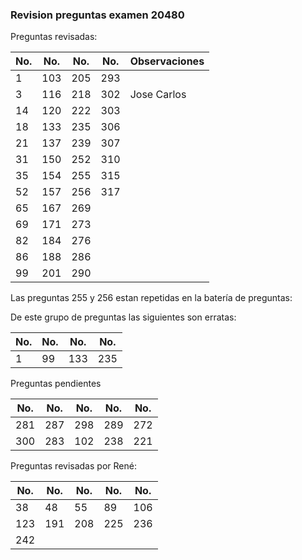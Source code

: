 ### Revision preguntas examen 20480

Preguntas revisadas:



| No.  | No.  | No.  | No.  | Observaciones |
| ---- | ---- | ---- | ---- | ------------- |
| 1    | 103  | 205  | 293  |               |
| 3    | 116  | 218  | 302  | Jose Carlos   |
| 14   | 120  | 222  | 303  |               |
| 18   | 133  | 235  | 306  |               |
| 21   | 137  | 239  | 307  |               |
| 31   | 150  | 252  | 310  |               |
| 35   | 154  | 255  | 315  |               |
| 52   | 157  | 256  | 317  |               |
| 65   | 167  | 269  |      |               |
| 69   | 171  | 273  |      |               |
| 82   | 184  | 276  |      |               |
| 86   | 188  | 286  |      |               |
| 99   | 201  | 290  |      |               |

Las preguntas 255 y 256 estan repetidas en la batería de preguntas:

De este grupo de preguntas las siguientes son erratas:

| No.  | No.  | No.  | No.  |
| ---- | ---- | ---- | ---- |
| 1    | 99   | 133  | 235  |



Preguntas  pendientes

| No.  | No.  | No.  | No.  | No.  |
| ---- | ---- | ---- | ---- | ---- |
| 281  | 287  | 298  | 289  | 272  |
| 300  | 283  | 102  | 238  | 221  |

Preguntas revisadas por René:

| No.  | No.  | No.  | No.  | No.  |
| ---- | ---- | ---- | ---- | ---- |
| 38  | 48  | 55  | 89  | 106  |
| 123  | 191  | 208  | 225  | 236  |
| 242  |   |  |   |   |

